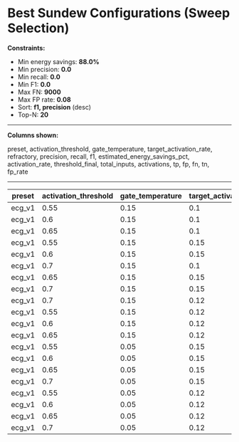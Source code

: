 # Best Sundew Configurations (Sweep Selection)

**Constraints:**

- Min energy savings: **88.0%**
- Min precision: **0.0**
- Min recall: **0.0**
- Min F1: **0.0**
- Max FN: **9000**
- Max FP rate: **0.08**
- Sort: **f1, precision** (desc)
- Top-N: **20**

---

**Columns shown:**

preset, activation_threshold, gate_temperature, target_activation_rate, refractory, precision, recall, f1, estimated_energy_savings_pct, activation_rate, threshold_final, total_inputs, activations, tp, fp, fn, tn, fp_rate

---

| preset | activation_threshold | gate_temperature | target_activation_rate | refractory | precision | recall | f1 | estimated_energy_savings_pct | activation_rate | threshold_final | total_inputs | activations | tp | fp | fn | tn | fp_rate |
|---|---|---|---|---|---|---|---|---|---|---|---|---|---|---|---|---|---|
| ecg_v1 | 0.55 | 0.15 | 0.1 | 0 | 0.163731 | 0.0793712 | 0.106914 | 90.343 |  |  | 50000 | 2498 | 409 | 2089 | 4744 | 42758 |  |
| ecg_v1 | 0.6 | 0.15 | 0.1 | 0 | 0.163731 | 0.0793712 | 0.106914 | 90.343 |  |  | 50000 | 2498 | 409 | 2089 | 4744 | 42758 |  |
| ecg_v1 | 0.65 | 0.15 | 0.1 | 0 | 0.163731 | 0.0793712 | 0.106914 | 90.343 |  |  | 50000 | 2498 | 409 | 2089 | 4744 | 42758 |  |
| ecg_v1 | 0.55 | 0.15 | 0.15 | 0 | 0.159347 | 0.0795653 | 0.106135 | 90.184 |  |  | 50000 | 2573 | 410 | 2163 | 4743 | 42684 |  |
| ecg_v1 | 0.6 | 0.15 | 0.15 | 0 | 0.159347 | 0.0795653 | 0.106135 | 90.184 |  |  | 50000 | 2573 | 410 | 2163 | 4743 | 42684 |  |
| ecg_v1 | 0.7 | 0.15 | 0.1 | 0 | 0.16253 | 0.0787891 | 0.10613 | 90.345 |  |  | 50000 | 2498 | 406 | 2092 | 4747 | 42755 |  |
| ecg_v1 | 0.65 | 0.15 | 0.15 | 0 | 0.158958 | 0.0793712 | 0.105876 | 90.186 |  |  | 50000 | 2573 | 409 | 2164 | 4744 | 42683 |  |
| ecg_v1 | 0.7 | 0.15 | 0.15 | 0 | 0.158958 | 0.0793712 | 0.105876 | 90.186 |  |  | 50000 | 2573 | 409 | 2164 | 4744 | 42683 |  |
| ecg_v1 | 0.7 | 0.15 | 0.12 | 0 | 0.159794 | 0.0782069 | 0.105016 | 90.300 |  |  | 50000 | 2522 | 403 | 2119 | 4750 | 42728 |  |
| ecg_v1 | 0.55 | 0.15 | 0.12 | 0 | 0.159397 | 0.0780128 | 0.104756 | 90.300 |  |  | 50000 | 2522 | 402 | 2120 | 4751 | 42727 |  |
| ecg_v1 | 0.6 | 0.15 | 0.12 | 0 | 0.159397 | 0.0780128 | 0.104756 | 90.300 |  |  | 50000 | 2522 | 402 | 2120 | 4751 | 42727 |  |
| ecg_v1 | 0.65 | 0.15 | 0.12 | 0 | 0.159397 | 0.0780128 | 0.104756 | 90.300 |  |  | 50000 | 2522 | 402 | 2120 | 4751 | 42727 |  |
| ecg_v1 | 0.55 | 0.05 | 0.15 | 0 | 0.168648 | 0.0743256 | 0.103179 | 90.796 |  |  | 50000 | 2271 | 383 | 1888 | 4770 | 42959 |  |
| ecg_v1 | 0.6 | 0.05 | 0.15 | 0 | 0.168648 | 0.0743256 | 0.103179 | 90.796 |  |  | 50000 | 2271 | 383 | 1888 | 4770 | 42959 |  |
| ecg_v1 | 0.65 | 0.05 | 0.15 | 0 | 0.168648 | 0.0743256 | 0.103179 | 90.796 |  |  | 50000 | 2271 | 383 | 1888 | 4770 | 42959 |  |
| ecg_v1 | 0.7 | 0.05 | 0.15 | 0 | 0.168648 | 0.0743256 | 0.103179 | 90.796 |  |  | 50000 | 2271 | 383 | 1888 | 4770 | 42959 |  |
| ecg_v1 | 0.55 | 0.05 | 0.12 | 0 | 0.167829 | 0.0700563 | 0.0988499 | 91.074 |  |  | 50000 | 2151 | 361 | 1790 | 4792 | 43057 |  |
| ecg_v1 | 0.6 | 0.05 | 0.12 | 0 | 0.167829 | 0.0700563 | 0.0988499 | 91.074 |  |  | 50000 | 2151 | 361 | 1790 | 4792 | 43057 |  |
| ecg_v1 | 0.65 | 0.05 | 0.12 | 0 | 0.167829 | 0.0700563 | 0.0988499 | 91.075 |  |  | 50000 | 2151 | 361 | 1790 | 4792 | 43057 |  |
| ecg_v1 | 0.7 | 0.05 | 0.12 | 0 | 0.167829 | 0.0700563 | 0.0988499 | 91.075 |  |  | 50000 | 2151 | 361 | 1790 | 4792 | 43057 |  |

